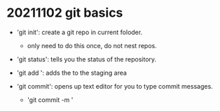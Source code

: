 # 20211102 git basics

- 'git init': create a git repo in current foloder.
	- only need to do this once, do not nest repos.
- 'git status': tells  you the status of the repository.

- 'git add <FILE>': adds the <FILE> to the staging area
- 'git commit': opens up text editor for you to type commit messages.
	- 'git commit -m <MESSAGE>'
